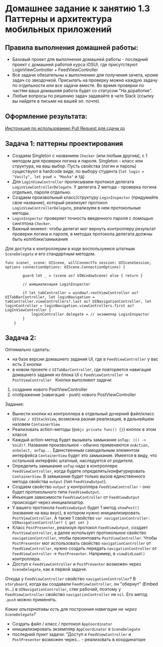 # Домашнее задание к занятию 1.3 	Паттерны и архитектура мобильных приложений

## Правила выполнения домашней работы:

* Базовый проект для выполнения домашней работы - последний проект с домашней работой курса iOSUI, где присутствуют LoginViewController + FeedViewController
* Все задачи обязательны к выполнению для получения зачета, кроме задач со звездочкой. Присылать на проверку можно каждую задачу по отдельности или все задачи вместе. Во время проверки по частям ваша домашняя работа будет со статусом "На доработке".
* Любые вопросы по решению задач задавайте в чате Slack (ссылку вы найдете в письме на вашей эл. почте).

## Оформление результата:

[Инструкция по использованию Pull Request для сдачи дз](https://github.com/netology-code/iosint-homeworks/blob/main/Pull%20request's%20guideline.md)

## Задача 1: паттерны проектирования

* Создаем Singleton с названием `Checker` (или любым другим), с 1 методом для проверки логина и пароля. Singleton - класс или структура, на ваш выбор. Пусть свойства (логин и пароль) существуют в hardcode виде, по выбору студента (`let login = "Vasily", let pswd = "Masha"` и тд)
* Для `LoginViewController` прописываем протокол делегата `LoginViewControllerDelegate`. У делегата 2 метода - проверка логина отдельно, пароля отдельно. 
* Создаем произвольный класс/структуру `LoginInspector` (придумайте свое название), который реализует протокол `LoginViewControllerDelegate`, реализуем в нем протокольные методы. 
* `LoginInspector` проверяет точность введенного пароля с помощью синглтона `Checker`. 
* Важный момент: чтобы делегат мог вернуть контроллеру результат проверки логина и пароля, в методах протокола делегата должны быть коллбэки/замыкания 

Для доступа к контроллерам в коде воспользуемся штатным `SceneDelegate` и его стандартным методом.

```
func scene(_ scene: UIScene, willConnectTo session: UISceneSession, options connectionOptions: UIScene.ConnectionOptions) {
        
        guard let _ = (scene as? UIWindowScene) else { return }
        
        // инициализация LoginInspector
        
        if let tabController = window?.rootViewController as? UITabBarController, let loginNavigation = tabController.viewControllers?.last as? UINavigationController, let loginController = loginNavigation.viewControllers.first as? LogInViewController {
            loginController.delegate = // экземпляр LoginInspector
        }
    }
```

## Задача 2: 

Оптимально сделать: 
* на базе версии домашнего задания UI, где в `FeedViewController` у вас есть 2 кнопки
* в новом проекте с `UITabBarController`, где повторяется навигация домашнего задания из блока UI с `FeedViewController` -> `PostViewController`
 
Кнопки выполняют задачи: 
1. создание нового PostViewController
2. отображение (навигация - push) нового PostViewController

Задание: 
* Вынести кнопки из контроллера в отдельный дочерний файл/класс `UIView / UIStackView`, возможна разная реализация, в дальнейшем назовем `ContainerView`
* Реализовать action-методы (`@objc private func() {}`) кнопок в этом классе
* Каждый action-метод будет вызывать замыкание `onTap: (() -> Void)?`. Название произвольное - обычно применяются `onAction, onSelect, onTap...`
Единственным самодельным элементом интерфейса `ContainerView` будет это замыкание. Имеется в виду, что остальной интерфейс штатный, наследуется от родителя.
* Определить замыкание `onTap` надо в контроллере `FeedViewController`, когда будете определять/конфигурировать `ContainerView`. В замыкании будет только вызов единственного метода свойства `output` (тип `FeedViewOutput`). 
* Создаем свойство `output` у контроллера `FeedViewController` - оно будет протокольного типа `FeedViewOutput`. 
* Инъекция зависимости `FeedViewController` от `FeedViewOutput` происходит через инициализатор.
* У вашего протокола `FeedViewOutput` будет 1 метод `showPost()` (название на ваш вкус), в котором нужно инициализировать `PostViewController`. А также 1 свойство `var navigationController: UINavigationController? { get set }`
* Класс `PostPresenter`, реализуя протокол `FeedViewOutput`, создает `PostViewController`, а далее использует протокольное свойство `navigationController`, чтобы презентовать `PostViewController`. Чтобы `PostPresenter` мог использовать свойство `navigationController` от `FeedViewController`, нужно создать передать `navigationController` от `FeedViewController` -> `PostPresenter`. Например, в `viewDidLoad()` контроллера.
* Доступ к `FeedViewController` и `PostPresenter` возможен через `SceneDelegate`, как в первой задаче. 

Откуда у `FeedViewController` свойство `navigationController`? В `storyboard`, когда вы создавали `FeedViewController`, он "обернут" (Embed in...) в `UINavigationController`, стек рабочий, поэтому у `FeedViewController` свойство `navigationController` не `nil`. Его метод `.push` можно применять. 

*Какие альтернативы есть для построения навигации не через `SceneDelegate`?* 
* Создать файл / класс / протокол `AppCoordinator`
* инициализировать экземпляр `AppCoordinator` в `SceneDelegate`
* последний пункт задачи: "Доступ к `FeedViewController` и `PostPresenter` возможен через... - реализовать в координаторе
